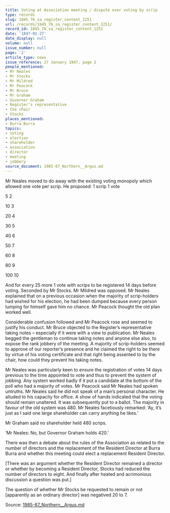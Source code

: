 ```yaml
---
title: Voting at Association meeting / dispute over voting by scrip
type: records
slug: 1845_76_sa_register_content_1251
url: /records/1845_76_sa_register_content_1251/
record_id: 1845_76_sa_register_content_1251
date: '1847-01-27'
date_display: null
volume: null
issue_number: null
page: '2'
article_type: news
issue_reference: 27 January 1847, page 2
people_mentioned:
- Mr Neales
- Mr Stocks
- Mr Mildred
- Mr Peacock
- Mr Bruce
- Mr Graham
- Governor Graham
- Register’s representative
- the chair
- Stocks
places_mentioned:
- Burra Burra
topics:
- voting
- election
- shareholder
- association
- director
- meeting
- jobbery
source_document: 1985-87_Northern__Argus.md
---
```


Mr Neales moved to do away with the existing voting monopoly which allowed one vote per scrip.  He proposed:	1 scrip	1 vote

5	2

10	3

20	4

30	5

40	6

50	7

60	8

80	9

100	10

And for every 25 more 1 vote with scrips to be registered 14 days before voting.  Seconded by Mr Stocks.  Mr Mildred was opposed.  Mr Neales explained that on a previous occasion when the majority of scrip-holders had wished for his election, he had been dumped because every person lumping for himself gave him no chance.  Mr Peacock thought the old plan worked well.

Considerable confusion followed and Mr Peacock rose and seemed to justify his conduct.  Mr Bruce objected to the Register’s representative taking notes – especially if it were with a view to publication.  Mr Neales begged the gentleman to continue taking notes and anyone else also, to expose the rank jobbery of the meeting.  A majority of scrip-holders seemed to approve of our reporter’s presence and he claimed the right to be there by virtue of his voting certificate and that right being assented to by the chair, how could they prevent his taking notes.

Mr Neales was particularly keen to ensure the registration of votes 14 days previous to the time appointed to vote and thus to prevent the system of jobbing.  Any system worked badly if it put a candidate at the bottom of the poll who had a majority of votes.  Mr Peacock said Mr Neales had spoken untruths.  Mr Neales said he did not speak of a man’s personal character.  He alluded to his capacity for office.  A show of hands indicated that the voting should remain unaltered.  It was subsequently put to a ballot.  The majority in favour of the old system was 480.  Mr Neales facetiously remarked: ‘Ay, it’s just as I said one large shareholder can carry anything he likes.’

Mr Graham said no shareholder held 480 scrips.

‘Mr Neales: No, but Governor Graham holds 420.’

There was then a debate about the rules of the Association as related to the number of directors and the replacement of the Resident Director at Burra Burra and whether this meeting could elect a replacement Resident Director.

[There was an argument whether the Resident Director remained a director or whether by becoming a Resident Director, Stocks had reduced the number of directors to eight. And finally after heated and acrimonious discussion a question was put.]

The question of whether Mr Stocks be requested to remain or not [apparently as an ordinary director] was negatived 20 to 7.

Source: [1985-87_Northern__Argus.md](/downloads/markdown/1985-87_Northern__Argus.md)
